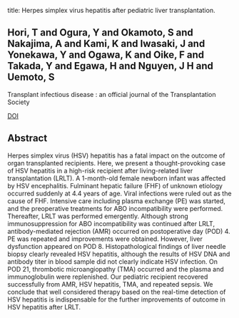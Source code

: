 title: Herpes simplex virus hepatitis after pediatric liver transplantation.

## Hori, T and Ogura, Y and Okamoto, S and Nakajima, A and Kami, K and Iwasaki, J and Yonekawa, Y and Ogawa, K and Oike, F and Takada, Y and Egawa, H and Nguyen, J H and Uemoto, S
Transplant infectious disease : an official journal of the Transplantation Society

<a href="https://doi.org/10.1111/j.1399-3062.2009.00486.x">DOI</a>

## Abstract
Herpes simplex virus (HSV) hepatitis has a fatal impact on the outcome of organ transplanted recipients. Here, we present a thought-provoking case of HSV hepatitis in a high-risk recipient after living-related liver transplantation (LRLT). A 1-month-old female newborn infant was affected by HSV encephalitis. Fulminant hepatic failure (FHF) of unknown etiology occurred suddenly at 4.4 years of age. Viral infections were ruled out as the cause of FHF. Intensive care including plasma exchange (PE) was started, and the preoperative treatments for ABO incompatibility were performed. Thereafter, LRLT was performed emergently. Although strong immunosuppression for ABO incompatibility was continued after LRLT, antibody-mediated rejection (AMR) occurred on postoperative day (POD) 4. PE was repeated and improvements were obtained. However, liver dysfunction appeared on POD 8. Histopathological findings of liver needle biopsy clearly revealed HSV hepatitis, although the results of HSV DNA and antibody titer in blood sample did not clearly indicate HSV infection. On POD 21, thrombotic microangiopathy (TMA) occurred and the plasma and immunoglobulin were replenished. Our pediatric recipient recovered successfully from AMR, HSV hepatitis, TMA, and repeated sepsis. We conclude that well considered therapy based on the real-time detection of HSV hepatitis is indispensable for the further improvements of outcome in HSV hepatitis after LRLT.

